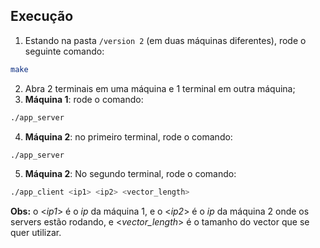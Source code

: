 ## Execução

1) Estando na pasta `/version 2` (em duas máquinas diferentes), rode o seguinte comando:

```bash
make
```

2) Abra 2 terminais em uma máquina e 1 terminal em outra máquina;
3) **Máquina 1**: rode o comando:

```bash
./app_server
```

4) **Máquina 2**: no primeiro terminal, rode o comando:

```bash
./app_server
```

5) **Máquina 2**: No segundo terminal, rode o comando:

```bash
./app_client <ip1> <ip2> <vector_length>
```
**Obs:** o <*ip1*> é o *ip* da máquina 1, e o <*ip2*> é o *ip* da máquina 2 onde os servers estão rodando, e <*vector_length*> é o tamanho do vector que se quer utilizar.